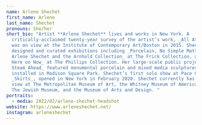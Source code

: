 ```yaml
---
name: Arlene Shechet
first_name: Arlene
last_name: Shechet
pronouns: She/her
short_bio: "Artist **Arlene Shechet** lives and works in New York. A
  critically-acclaimed twenty-year survey of the artist’s work, _All At Once_,
  was on view at the Institute of Contemporary Art/Boston in 2015. Shechet has
  designed and curated exhibitions including _Porcelain, No Simple Matter:
  Arlene Shechet and the Arnhold Collection_ at The Frick Collection, and _From
  Here on Now_ at The Phillips Collection. Her large-scale public project _Full
  Steam Ahead_ featured monumental porcelain and mixed media sculptures
  installed in Madison Square Park. Shechet’s first solo show at Pace Gallery,
  _Skirts_, opened in New York in February 2020. Shechet currently has work on
  view at The Metropolitan Museum of Art, the Whitney Museum of American Art,
  The Jewish Museum, and the Museum of Arts and Design. "
portraits:
  - media: 2022/02/arlene-shechet-headshot
website: https://www.arleneshechet.net/
instagram: arleneshechet
---
```

